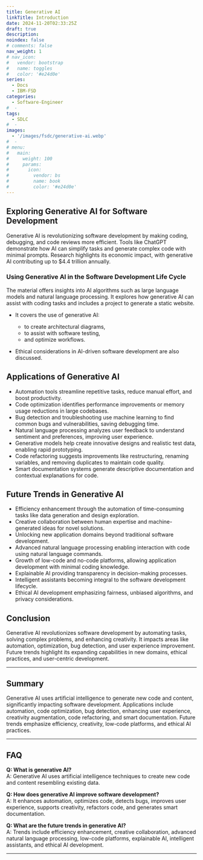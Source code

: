```yaml
---
title: Generative AI
linkTitle: Introduction
date: 2024-11-20T02:33:25Z
draft: true
description:
noindex: false
# comments: false
nav_weight: 1
# nav_icon:
#   vendor: bootstrap
#   name: toggles
#   color: '#e24d0e'
series:
  - Docs
  - IBM-FSD
categories:
  - Software-Engineer
#  -
tags:
  - SDLC
#  -
images:
  - '/images/fsdc/generative-ai.webp'
#  -
# menu:
#   main:
#     weight: 100
#     params:
#       icon:
#         vendor: bs
#         name: book
#         color: '#e24d0e'
---
```


## Exploring Generative AI for Software Development

Generative AI is revolutionizing software development by making coding, debugging, and code reviews more efficient. Tools like ChatGPT demonstrate how AI can simplify tasks and generate complex code with minimal prompts. Research highlights its economic impact, with generative AI contributing up to $4.4 trillion annually.

### Using Generative AI in the Software Development Life Cycle

The material offers insights into AI algorithms such as large language models and natural language processing. It explores how generative AI can assist with coding tasks and includes a project to generate a static website.

- It covers the use of generative AI:

  - to create architectural diagrams,
  - to assist with software testing,
  - and optimize workflows.

- Ethical considerations in AI-driven software development are also discussed.

## Applications of Generative AI

- Automation tools streamline repetitive tasks, reduce manual effort, and boost productivity.
- Code optimization identifies performance improvements or memory usage reductions in large codebases.
- Bug detection and troubleshooting use machine learning to find common bugs and vulnerabilities, saving debugging time.
- Natural language processing analyzes user feedback to understand sentiment and preferences, improving user experience.
- Generative models help create innovative designs and realistic test data, enabling rapid prototyping.
- Code refactoring suggests improvements like restructuring, renaming variables, and removing duplicates to maintain code quality.
- Smart documentation systems generate descriptive documentation and contextual explanations for code.

## Future Trends in Generative AI

- Efficiency enhancement through the automation of time-consuming tasks like data generation and design exploration.
- Creative collaboration between human expertise and machine-generated ideas for novel solutions.
- Unlocking new application domains beyond traditional software development.
- Advanced natural language processing enabling interaction with code using natural language commands.
- Growth of low-code and no-code platforms, allowing application development with minimal coding knowledge.
- Explainable AI providing transparency in decision-making processes.
- Intelligent assistants becoming integral to the software development lifecycle.
- Ethical AI development emphasizing fairness, unbiased algorithms, and privacy considerations.

## Conclusion

Generative AI revolutionizes software development by automating tasks, solving complex problems, and enhancing creativity. It impacts areas like automation, optimization, bug detection, and user experience improvement. Future trends highlight its expanding capabilities in new domains, ethical practices, and user-centric development.

---

## Summary

Generative AI uses artificial intelligence to generate new code and content, significantly impacting software development. Applications include automation, code optimization, bug detection, enhancing user experience, creativity augmentation, code refactoring, and smart documentation. Future trends emphasize efficiency, creativity, low-code platforms, and ethical AI practices.

---

## FAQ

**Q: What is generative AI?**  
A: Generative AI uses artificial intelligence techniques to create new code and content resembling existing data.

**Q: How does generative AI improve software development?**  
A: It enhances automation, optimizes code, detects bugs, improves user experience, supports creativity, refactors code, and generates smart documentation.

**Q: What are the future trends in generative AI?**  
A: Trends include efficiency enhancement, creative collaboration, advanced natural language processing, low-code platforms, explainable AI, intelligent assistants, and ethical AI development.

---
